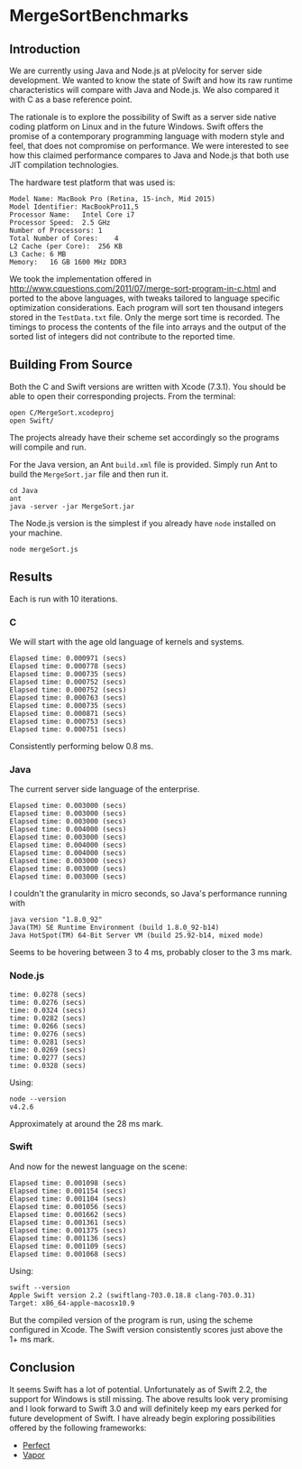 # MergeSortBenchmarks

## Introduction

We are currently using Java and Node.js at pVelocity for server side development. We wanted to know the state of Swift and how its raw runtime characteristics will compare with Java and Node.js. We also compared it with C as a base reference point.

The rationale is to explore the possibility of Swift as a server side native coding platform on Linux and in the future Windows. Swift offers the promise of a contemporary programming language with modern style and feel, that does not compromise on performance. We were interested to see how this claimed performance compares to Java and Node.js that both use JIT compilation technologies.

The hardware test platform that was used is:

    Model Name: MacBook Pro (Retina, 15-inch, Mid 2015)
    Model Identifier: MacBookPro11,5
    Processor Name:   Intel Core i7
    Processor Speed:  2.5 GHz
    Number of Processors: 1
    Total Number of Cores:    4
    L2 Cache (per Core):  256 KB
    L3 Cache: 6 MB
    Memory:   16 GB 1600 MHz DDR3

We took the implementation offered in http://www.cquestions.com/2011/07/merge-sort-program-in-c.html and ported to the above languages, with tweaks tailored to language specific optimization considerations. Each program will sort ten thousand integers stored in the ```TestData.txt``` file. Only the merge sort time is recorded. The timings to process the contents of the file into arrays and the output of the sorted list of integers did not contribute to the reported time.

## Building From Source

Both the C and Swift versions are written with Xcode (7.3.1). You should be able to open their corresponding projects. From the terminal:

	open C/MergeSort.xcodeproj
	open Swift/
	
The projects already have their scheme set accordingly so the programs will compile and run.

For the Java version, an Ant ```build.xml``` file is provided. Simply run Ant to build the ```MergeSort.jar``` file and then run it.

	cd Java
	ant
	java -server -jar MergeSort.jar
	
The Node.js version is the simplest if you already have ```node``` installed on your machine.

	node mergeSort.js
	
## Results

Each is run with 10 iterations.

### C

We will start with the age old language of kernels and systems.

    Elapsed time: 0.000971 (secs)
    Elapsed time: 0.000778 (secs)
    Elapsed time: 0.000735 (secs)
    Elapsed time: 0.000752 (secs)
    Elapsed time: 0.000752 (secs)
    Elapsed time: 0.000763 (secs)
    Elapsed time: 0.000735 (secs)
    Elapsed time: 0.000871 (secs)
    Elapsed time: 0.000753 (secs)
    Elapsed time: 0.000751 (secs)

Consistently performing below 0.8 ms.

### Java

The current server side language of the enterprise.

    Elapsed time: 0.003000 (secs)
    Elapsed time: 0.003000 (secs)
    Elapsed time: 0.003000 (secs)
    Elapsed time: 0.004000 (secs)
    Elapsed time: 0.003000 (secs)
    Elapsed time: 0.004000 (secs)
    Elapsed time: 0.004000 (secs)
    Elapsed time: 0.003000 (secs)
    Elapsed time: 0.003000 (secs)
    Elapsed time: 0.003000 (secs)

I couldn't the granularity in micro seconds, so Java's performance running with 

    java version "1.8.0_92"
    Java(TM) SE Runtime Environment (build 1.8.0_92-b14)
    Java HotSpot(TM) 64-Bit Server VM (build 25.92-b14, mixed mode)

Seems to be hovering between 3 to 4 ms, probably closer to the 3 ms mark.

### Node.js

    time: 0.0278 (secs)
    time: 0.0276 (secs)
    time: 0.0324 (secs)
    time: 0.0282 (secs)
    time: 0.0266 (secs)
    time: 0.0276 (secs)
    time: 0.0281 (secs)
    time: 0.0269 (secs)
    time: 0.0277 (secs)
    time: 0.0328 (secs)

Using:

    node --version
    v4.2.6

Approximately at around the 28 ms mark.

### Swift

And now for the newest language on the scene:

    Elapsed time: 0.001098 (secs)
    Elapsed time: 0.001154 (secs)
    Elapsed time: 0.001104 (secs)
    Elapsed time: 0.001056 (secs)
    Elapsed time: 0.001662 (secs)
    Elapsed time: 0.001361 (secs)
    Elapsed time: 0.001375 (secs)
    Elapsed time: 0.001136 (secs)
    Elapsed time: 0.001109 (secs)
    Elapsed time: 0.001068 (secs)
    
Using:

    swift --version
    Apple Swift version 2.2 (swiftlang-703.0.18.8 clang-703.0.31)
    Target: x86_64-apple-macosx10.9
    
But the compiled version of the program is run, using the scheme configured in Xcode. The Swift version consistently scores just above the 1+ ms mark.

## Conclusion

It seems Swift has a lot of potential. Unfortunately as of Swift 2.2, the support for Windows is still missing. The above results look very promising and I look forward to Swift 3.0 and will definitely keep my ears perked for future development of Swift. I have already begin exploring possibilities offered by the following frameworks:

* [Perfect](http://perfect.org)
* [Vapor](http://qutheory.io)




